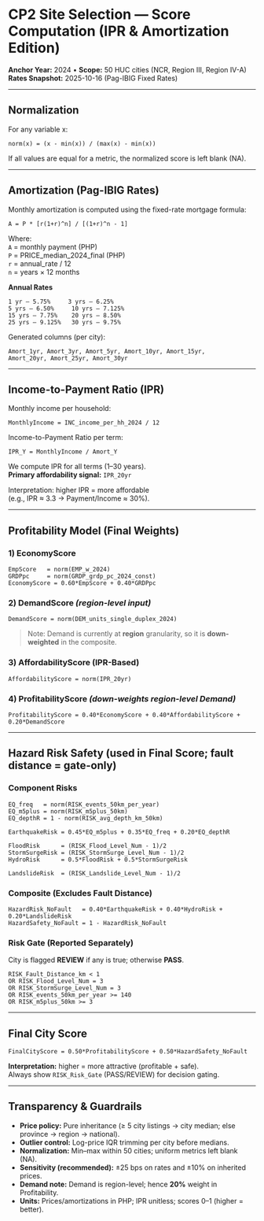 # CP2 Site Selection — Score Computation (IPR & Amortization Edition)
**Anchor Year:** 2024  •  **Scope:** 50 HUC cities (NCR, Region III, Region IV-A)  
**Rates Snapshot:** 2025-10-16 (Pag-IBIG Fixed Rates)

---

## Normalization
For any variable x:
```
norm(x) = (x - min(x)) / (max(x) - min(x))
```
If all values are equal for a metric, the normalized score is left blank (NA).

---

## Amortization (Pag-IBIG Rates)
Monthly amortization is computed using the fixed-rate mortgage formula:
```
A = P * [r(1+r)^n] / [(1+r)^n - 1]
```
Where:  
`A` = monthly payment (PHP)  
`P` = PRICE_median_2024_final (PHP)  
`r` = annual_rate / 12  
`n` = years × 12 months  

**Annual Rates**
```
1 yr – 5.75%     3 yrs – 6.25%
5 yrs – 6.50%     10 yrs – 7.125%
15 yrs – 7.75%    20 yrs – 8.50%
25 yrs – 9.125%   30 yrs – 9.75%
```

Generated columns (per city):
```
Amort_1yr, Amort_3yr, Amort_5yr, Amort_10yr, Amort_15yr,
Amort_20yr, Amort_25yr, Amort_30yr
```

---

## Income-to-Payment Ratio (IPR)
Monthly income per household:
```
MonthlyIncome = INC_income_per_hh_2024 / 12
```
Income-to-Payment Ratio per term:
```
IPR_Y = MonthlyIncome / Amort_Y
```
We compute IPR for all terms (1–30 years).  
**Primary affordability signal:** `IPR_20yr`

Interpretation: higher IPR = more affordable  
(e.g., IPR ≈ 3.3 → Payment/Income ≈ 30%).

---

## Profitability Model (Final Weights)
### 1) EconomyScore
```
EmpScore   = norm(EMP_w_2024)
GRDPpc     = norm(GRDP_grdp_pc_2024_const)
EconomyScore = 0.60*EmpScore + 0.40*GRDPpc
```

### 2) DemandScore  *(region-level input)*
```
DemandScore = norm(DEM_units_single_duplex_2024)
```
> Note: Demand is currently at **region** granularity, so it is **down-weighted** in the composite.

### 3) AffordabilityScore (IPR-Based)
```
AffordabilityScore = norm(IPR_20yr)
```

### 4) ProfitabilityScore  *(down-weights region-level Demand)*
```
ProfitabilityScore = 0.40*EconomyScore + 0.40*AffordabilityScore + 0.20*DemandScore
```

---

## Hazard Risk Safety (used in Final Score; fault distance = gate-only)

### Component Risks
```
EQ_freq   = norm(RISK_events_50km_per_year)
EQ_m5plus = norm(RISK_m5plus_50km)
EQ_depthR = 1 - norm(RISK_avg_depth_km_50km)

EarthquakeRisk = 0.45*EQ_m5plus + 0.35*EQ_freq + 0.20*EQ_depthR

FloodRisk      = (RISK_Flood_Level_Num - 1)/2
StormSurgeRisk = (RISK_StormSurge_Level_Num - 1)/2
HydroRisk      = 0.5*FloodRisk + 0.5*StormSurgeRisk

LandslideRisk  = (RISK_Landslide_Level_Num - 1)/2
```

### Composite (Excludes Fault Distance)
```
HazardRisk_NoFault   = 0.40*EarthquakeRisk + 0.40*HydroRisk + 0.20*LandslideRisk
HazardSafety_NoFault = 1 - HazardRisk_NoFault
```

### Risk Gate (Reported Separately)
City is flagged **REVIEW** if any is true; otherwise **PASS**.
```
RISK_Fault_Distance_km < 1
OR RISK_Flood_Level_Num = 3
OR RISK_StormSurge_Level_Num = 3
OR RISK_events_50km_per_year >= 140
OR RISK_m5plus_50km >= 3
```

---

## Final City Score
```
FinalCityScore = 0.50*ProfitabilityScore + 0.50*HazardSafety_NoFault
```
**Interpretation:** higher = more attractive (profitable + safe).  
Always show `RISK_Risk_Gate` (PASS/REVIEW) for decision gating.

---

## Transparency & Guardrails
- **Price policy:** Pure inheritance (≥ 5 city listings → city median; else province → region → national).  
- **Outlier control:** Log-price IQR trimming per city before medians.  
- **Normalization:** Min–max within 50 cities; uniform metrics left blank (NA).  
- **Sensitivity (recommended):** ±25 bps on rates and ±10% on inherited prices.  
- **Demand note:** Demand is region-level; hence **20%** weight in Profitability.  
- **Units:** Prices/amortizations in PHP; IPR unitless; scores 0–1 (higher = better).
